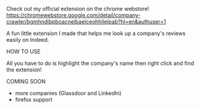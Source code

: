 Check out my official extension on the chrome webstore!
https://chromewebstore.google.com/detail/company-crawler/bgmhndibpboacneibaelceohhilelpab?hl=en&authuser=1

A fun little extension I made that helps me look up a company's reviews easily on Indeed.


HOW TO USE

All you have to do is highlight the company's name then right click and find the extension!

COMING SOON
- more companies (Glassdoor and LinkedIn)
- firefox support

